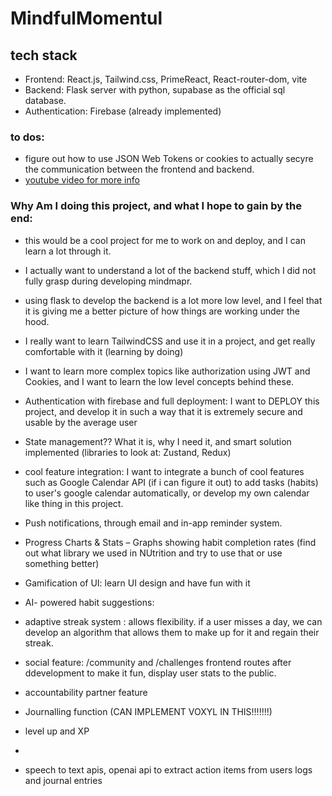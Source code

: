# MindfulMomentul

## tech stack

- Frontend: React.js, Tailwind.css, PrimeReact, React-router-dom, vite
- Backend: Flask server with python, supabase as the official sql database.
- Authentication: Firebase (already implemented)

### to dos:

- figure out how to use JSON Web Tokens or cookies to actually secyre the communication between the frontend and backend.
- [youtube video for more info](https://www.youtube.com/watch?v=dZ2CkvxuWIo)

### Why Am I doing this project, and what I hope to gain by the end:

- this would be a cool project for me to work on and deploy, and I can learn a lot through it.
- I actually want to understand a lot of the backend stuff, which I did not fully grasp during developing mindmapr.
- using flask to develop the backend is a lot more low level, and I feel that it is giving me a better picture of how things are working under the hood.
- I really want to learn TailwindCSS and use it in a project, and get really comfortable with it (learning by doing)
- I want to learn more complex topics like authorization using JWT and Cookies, and I want to learn the low level concepts behind these.
- Authentication with firebase and full deployment: I want to DEPLOY this project, and develop it in such a way that it is extremely secure and usable by the average user
- State management?? What it is, why I need it, and smart solution implemented (libraries to look at: Zustand, Redux)

- cool feature integration: I want to integrate a bunch of cool features such as Google Calendar API (if i can figure it out) to add tasks (habits) to user's google calendar automatically, or develop my own calendar like thing in this project.
- Push notifications, through email and in-app reminder system.
- Progress Charts & Stats – Graphs showing habit completion rates (find out what library we used in NUtrition and try to use that or use something better)
- Gamification of UI: learn UI design and have fun with it

- AI- powered habit suggestions:
- adaptive streak system : allows flexibility. if a user misses a day, we can develop an algorithm that allows them to make up for it and regain their streak.
- social feature: /community and /challenges frontend routes after ddevelopment to make it fun, display user stats to the public.
- accountability partner feature
- Journalling function (CAN IMPLEMENT VOXYL IN THIS!!!!!!!)
- level up and XP
-

- speech to text apis, openai api to extract action items from users logs and journal entries 

